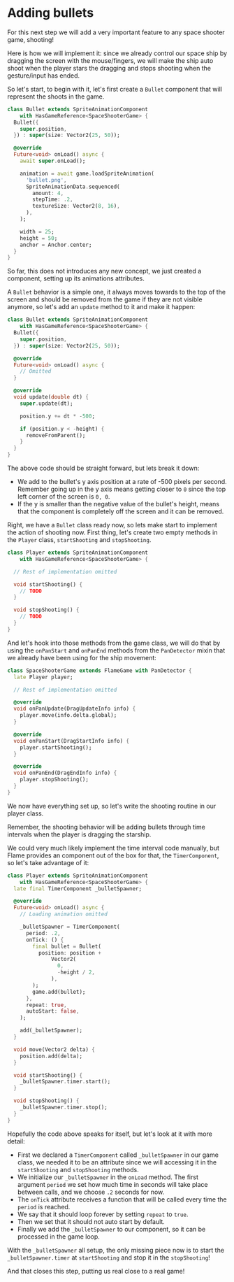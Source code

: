 # Adding bullets

For this next step we will add a very important feature to any space shooter game, shooting!

Here is how we will implement it: since we already control our space ship by dragging the screen
with the mouse/fingers, we will make the ship auto shoot when the player stars the dragging and
stops shooting when the gesture/input has ended.

So let's start, to begin with it, let's first create a `Bullet` component that will represent the
shoots in the game.

```dart
class Bullet extends SpriteAnimationComponent
    with HasGameReference<SpaceShooterGame> {
  Bullet({
    super.position,
  }) : super(size: Vector2(25, 50));

  @override
  Future<void> onLoad() async {
    await super.onLoad();

    animation = await game.loadSpriteAnimation(
      'bullet.png',
      SpriteAnimationData.sequenced(
        amount: 4,
        stepTime: .2,
        textureSize: Vector2(8, 16),
      ),
    );

    width = 25;
    height = 50;
    anchor = Anchor.center;
  }
}
```

So far, this does not introduces any new concept, we just created a component, setting
up its animations attributes.

A `Bullet` behavior is a simple one, it always moves towards to the top of the screen and should
be removed from the game if they are not visible anymore, so let's add an `update` method to it
and make it happen:

```dart
class Bullet extends SpriteAnimationComponent
    with HasGameReference<SpaceShooterGame> {
  Bullet({
    super.position,
  }) : super(size: Vector2(25, 50));

  @override
  Future<void> onLoad() async {
    // Omitted
  }

  @override
  void update(double dt) {
    super.update(dt);

    position.y += dt * -500;

    if (position.y < -height) {
      removeFromParent();
    }
  }
}
```

The above code should be straight forward, but lets break it down:

- We add to the bullet's y axis position at a rate of -500 pixels per second. Remember going up
in the y axis means getting closer to `0` since the top left corner of the screen is `0, 0`.
- If the y is smaller than the negative value of the bullet's height, means that the component is
completely off the screen and it can be removed.

Right, we have a `Bullet` class ready now, so lets make start to implement the action of shooting
now. First thing, let's create two empty methods in the `Player` class, `startShooting` and
`stopShooting`.

```dart
class Player extends SpriteAnimationComponent
    with HasGameReference<SpaceShooterGame> {

  // Rest of implementation omitted

  void startShooting() {
    // TODO
  }

  void stopShooting() {
    // TODO
  }
}
```

And let's hook into those methods from the game class, we will do that by using the `onPanStart`
and `onPanEnd` methods from the `PanDetector` mixin that we already have been using for the ship
movement:

```dart
class SpaceShooterGame extends FlameGame with PanDetector {
  late Player player;

  // Rest of implementation omitted

  @override
  void onPanUpdate(DragUpdateInfo info) {
    player.move(info.delta.global);
  }

  @override
  void onPanStart(DragStartInfo info) {
    player.startShooting();
  }

  @override
  void onPanEnd(DragEndInfo info) {
    player.stopShooting();
  }
}
```

We now have everything set up, so let's write the shooting routine in our player class.

Remember, the shooting behavior will be adding bullets through time intervals when the player is
dragging the starship.

We could very much likely implement the time interval code manually, but Flame provides an component
out of the box for that, the `TimerComponent`, so let's take advantage of it:


```dart
class Player extends SpriteAnimationComponent
    with HasGameReference<SpaceShooterGame> {
  late final TimerComponent _bulletSpawner;

  @override
  Future<void> onLoad() async {
    // Loading animation omitted

    _bulletSpawner = TimerComponent(
      period: .2,
      onTick: () {
        final bullet = Bullet(
          position: position +
              Vector2(
                0,
                -height / 2,
              ),
        );
        game.add(bullet);
      },
      repeat: true,
      autoStart: false,
    );

    add(_bulletSpawner);
  }

  void move(Vector2 delta) {
    position.add(delta);
  }

  void startShooting() {
    _bulletSpawner.timer.start();
  }

  void stopShooting() {
    _bulletSpawner.timer.stop();
  }
}
```

Hopefully the code above speaks for itself, but let's look at it with more detail:

- First we declared a `TimerComponent` called `_bulletSpawner` in our game class, we needed it
to be an attribute since we will accessing it in the `startShooting` and `stopShooting` methods.
- We initialize our `_bulletSpawner` in the `onLoad` method. The first argument `period` we set
how much time in seconds will take place between calls, and we choose `.2` seconds for now.
- The `onTick` attribute receives a function that will be called every time the `period` is reached.
- We say that it should loop forever by setting `repeat` to `true`.
- Then we set that it should not auto start by default.
- Finally we add the `_bulletSpawner` to our component, so it can be processed in the game loop.

With the `_bulletSpawner` all setup, the only missing piece now is to start the `_bulletSpawner.timer` at `startShooting` and stop it in the `stopShooting`!

And that closes this step, putting us real close to a real game!
